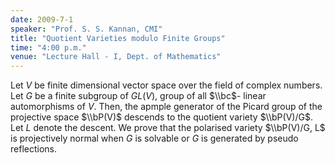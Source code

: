 ```yaml
---
date: 2009-7-1
speaker: "Prof. S. S. Kannan, CMI"
title: "Quotient Varieties modulo Finite Groups"
time: "4:00 p.m."
venue: "Lecture Hall - I, Dept. of Mathematics"
---
```

Let $V$ be finite dimensional vector space
over the field of complex numbers. Let $G$ be a finite
subgroup of $GL(V)$, group of all $\\bc$- linear
automorphisms of $V$. Then, the apmple generator of the
Picard group of the projective space $\\bP(V)$ descends to
the quotient variety $\\bP(V)/G$. Let $L$ denote the descent.
We prove that the polarised variety $\\bP(V)/G, L$ is
projectively normal when $G$ is solvable or $G$ is
generated by pseudo reflections.
